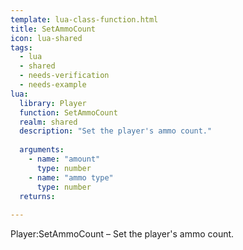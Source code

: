 ```yaml
---
template: lua-class-function.html
title: SetAmmoCount
icon: lua-shared
tags:
  - lua
  - shared
  - needs-verification
  - needs-example
lua:
  library: Player
  function: SetAmmoCount
  realm: shared
  description: "Set the player's ammo count."
  
  arguments:
    - name: "amount"
      type: number
    - name: "ammo type"
      type: number
  returns:
    
---
```


<div class="lua__search__keywords">
Player:SetAmmoCount &#x2013; Set the player's ammo count.
</div>
